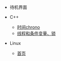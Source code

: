 - 待机界面

- C++
  - [时间chrono](C++/时间chrono.md)
  - [线程和条件变量、锁](C++/线程和条件变量、锁.md)

- Linux
  - [首页](Linux和计组/home_page.md)

